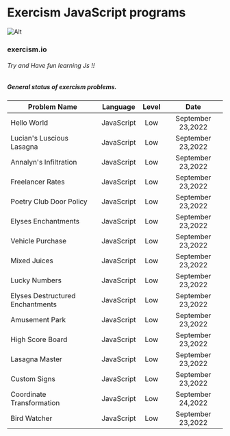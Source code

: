 # Exercism JavaScript programs
 ![Alt](https://upload.wikimedia.org/wikipedia/commons/c/c1/Exercism-logo.svg)
### exercism.io



###### Try and Have fun learning Js !!


##### General status of exercism problems.

| Problem Name                        | Language    | Level    |  Date            |
| ----------------------------------- | ----------- | :------: |  :-----------:   |
| Hello World                         | JavaScript      | Low      |September 23,2022    |
| Lucian's Luscious Lasagna                         | JavaScript      | Low      |September 23,2022    |
| Annalyn's Infiltration                         | JavaScript      | Low      |September 23,2022    |
| Freelancer Rates                         | JavaScript      | Low      |September 23,2022    |
| Poetry Club Door Policy                         | JavaScript      | Low      |September 23,2022    |
| Elyses Enchantments                         | JavaScript      | Low      |September 23,2022    |
| Vehicle Purchase                         | JavaScript      | Low      |September 23,2022    |
| Mixed Juices                         | JavaScript      | Low      |September 23,2022    |
| Lucky Numbers                         | JavaScript      | Low      |September 23,2022    |
| Elyses Destructured Enchantments                         | JavaScript      | Low      |September 23,2022    |
| Amusement Park                         | JavaScript      | Low      |September 23,2022    |
| High Score Board                        | JavaScript      | Low      |September 23,2022    |
| Lasagna Master                         | JavaScript      | Low      |September 23,2022    |
| Custom Signs                         | JavaScript      | Low      |September 23,2022    |
| Coordinate Transformation                        | JavaScript      | Low      |September 24,2022    |
| Bird Watcher                        | JavaScript      | Low      |September 23,2022    |